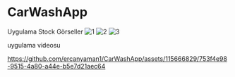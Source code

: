 # CarWashApp

Uygulama Stock Görseller
![1](https://github.com/ercanyaman1/CarWashApp/assets/115666829/6d463a55-ffb6-464a-9e77-cdf383eca624)
![2](https://github.com/ercanyaman1/CarWashApp/assets/115666829/ef492ceb-3500-4808-aefd-5b7261c99550)
![3](https://github.com/ercanyaman1/CarWashApp/assets/115666829/0fdf3b61-afc0-4129-990f-dff21d103ba1)








uygulama videosu

https://github.com/ercanyaman1/CarWashApp/assets/115666829/753f4e98-9515-4a80-a44e-b5e7d21aec64

